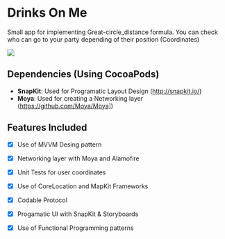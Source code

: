 #  Drinks On Me

Small app for implementing Great-circle_distance formula. You can check who can go to your party depending of their position (Coordinates)

![](capture.gif)

## Dependencies (Using CocoaPods)

- **SnapKit**: Used for Programatic Layout Design (http://snapkit.io/)
- **Moya**: Used for creating a Networking layer (https://github.com/Moya/Moya])

## Features Included
- [x] Use of MVVM Desing pattern
- [x] Networking layer with Moya and Alamofire
- [x] Unit Tests for user coordinates
- [x] Use of CoreLocation and MapKit Frameworks
- [x] Codable Protocol
- [x] Progamatic UI with SnapKit & Storyboards
- [x] Use of Functional Programming patterns


